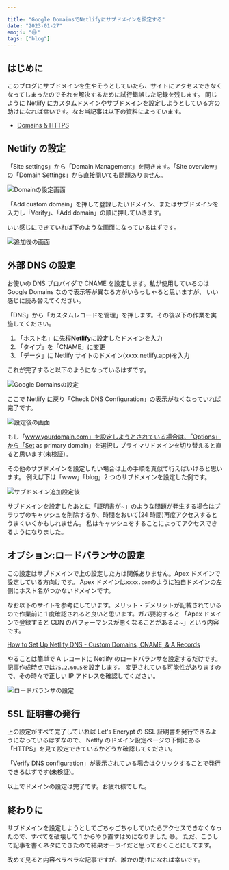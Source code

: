 ```yaml
---

title: "Google DomainsでNetlifyにサブドメインを設定する"
date: "2023-01-27"
emoji: "😅"
tags: ["blog"]
---
```


## はじめに

このブログにサブドメインを生やそうとしていたら、サイトにアクセスできなくなってしまったのでそれを解決するために試行錯誤した記録を残します。
同じように Netlify にカスタムドメインやサブドメインを設定しようとしている方の助けになれば幸いです。なお当記事は以下の資料によっています。

- [Domains & HTTPS](https://docs.netlify.com/domains-https/custom-domains/configure-external-dns/)

## Netlify の設定

「Site settings」から「Domain Management」を開きます。「Site overview」の「Domain Settings」から直接開いても問題ありません。

![Domainの設定画面](/images/change-this-site-domain/step-1-1.png)

「Add custom domain」を押して登録したいドメイン、またはサブドメインを入力し「Verify」、「Add domain」の順に押していきます。

いい感じにできていれば下のような画面になっているはずです。

![追加後の画面](/images/change-this-site-domain/step-1-2.png)

## 外部 DNS の設定

お使いの DNS プロバイダで CNAME を設定します。私が使用しているのは Google Domains なので表示等が異なる方がいらっしゃると思いますが、
いい感じに読み替えてください。

「DNS」から「カスタムレコードを管理」を押します。その後以下の作業を実施してください。

1. 「ホスト名」に先程**Netlify**に設定したドメインを入力
1. 「タイプ」を「CNAME」に変更
1. 「データ」に Netlify サイトのドメイン(xxxx.netlify.app)を入力

これが完了すると以下のようになっているはずです。

![Google Domainsの設定](/images/change-this-site-domain/step-2-1.png)

ここで Netlify に戻り「Check DNS Configuration」の表示がなくなっていれば完了です。

![設定後の画面](/images/change-this-site-domain/step-2-2.png)

もし「www.yourdomain.com」を設定しようとされている場合は、「Options」から「Set as primary domain」を選択し
プライマリドメインを切り替えると直ると思います(未検証)。

その他のサブドメインを設定したい場合は上の手順を真似て行えばいけると思います。
例えば下は「www」「blog」2 つのサブドメインを設定した例です。

![サブドメイン追加設定後](/images/change-this-site-domain/step-2-3.png)

サブドメインを設定したあとに「証明書が~」のような問題が発生する場合はブラウザのキャッシュを削除するか、時間をおいて(24 時間)再度アクセスするとうまくいくかもしれません。
私はキャッシュをすることによってアクセスできるようになりました。

## オプション:ロードバランサの設定

この設定はサブドメインで上の設定した方は関係ありません。Apex ドメインで設定している方向けです。
Apex ドメインは`xxxx.com`のように独自ドメインの左側にホスト名がつかないドメインです。

なお以下のサイトを参考にしています。メリット・デメリットが記載されているので作業前に 1 度確認されると良いと思います。ガバ要約すると 「Apex ドメインで登録すると CDN のパフォーマンスが悪くなることがあるよ~」という内容です。

[How to Set Up Netlify DNS - Custom Domains, CNAME, & A Records](https://www.netlify.com/blog/2020/03/26/how-to-set-up-netlify-dns-custom-domains-cname-and-a-records/)

やることは簡単で A レコードに Netlify のロードバランサを設定するだけです。記事作成時点では`75.2.60.5`を設定します。
変更されている可能性がありますので、その時々で正しい IP アドレスを確認してください。

![ロードバランサの設定](/images/change-this-site-domain/step-3-1.png)

## SSL 証明書の発行

上の設定がすべて完了していれば Let's Encrypt の SSL 証明書を発行できるようになっているはずなので、
Netlfy のドメイン設定ページの下側にある「HTTPS」を見て設定できているかどうか確認してください。

「Verify DNS configuration」が表示されている場合はクリックすることで発行できるはずです(未検証)。

以上でドメインの設定は完了です。お疲れ様でした。

## 終わりに

サブドメインを設定しようとしてごちゃごちゃしていたらアクセスできなくなったので、すべてを破壊して 1 からやり直すはめになりました 😅。
ただ、こうして記事を書くネタにできたので結果オーライだと思っておくことにしてます。

改めて見ると内容ペラペラな記事ですが、誰かの助けになれば幸いです。
